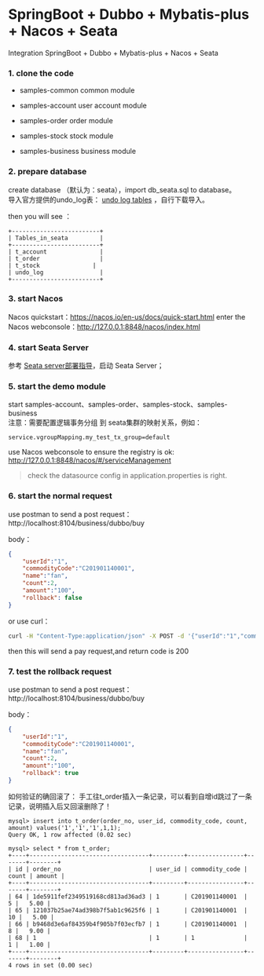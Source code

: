 # SpringBoot + Dubbo + Mybatis-plus + Nacos + Seata

Integration SpringBoot + Dubbo + Mybatis-plus + Nacos + Seata

### 1. clone the code

- samples-common common module

- samples-account user account module

- samples-order order module

- samples-stock stock module

- samples-business business module

### 2. prepare database

create database （默认为：seata），import db_seata.sql to database。  
导入官方提供的undo_log表： [undo log tables](https://github.com/apache/incubator-seata/blob/v2.0.0/script/client/at/db/mysql.sql) ，自行下载导入。


then you will see ：

```
+-------------------------+
| Tables_in_seata         |
+-------------------------+
| t_account               |
| t_order                 |
| t_stock               |
| undo_log                |
+-------------------------+
```

### 3. start Nacos
Nacos quickstart：https://nacos.io/en-us/docs/quick-start.html
enter the Nacos webconsole：http://127.0.0.1:8848/nacos/index.html

### 4. start Seata Server
参考 [Seata server部署指导](https://github.com/bobbyz007/seata-samples/blob/main/README.md)，启动 Seata Server；

### 5. start the demo module
start samples-account、samples-order、samples-stock、samples-business  
注意：需要配置逻辑事务分组 到 seata集群的映射关系，例如： 
```shell
service.vgroupMapping.my_test_tx_group=default
```

use Nacos webconsole to ensure the registry is ok: http://127.0.0.1:8848/nacos/#/serviceManagement

> check the datasource config in application.properties is right.

### 6. start the normal request

use postman to send a post request：http://localhost:8104/business/dubbo/buy

body：

```json
{
    "userId":"1",
    "commodityCode":"C201901140001",
    "name":"fan",
    "count":2,
    "amount":"100",
    "rollback": false
}
```

or use curl：

```bash
curl -H "Content-Type:application/json" -X POST -d '{"userId":"1","commodityCode":"C201901140001","name":"风扇","count":2,"amount":"100"}' localhost:8104/business/dubbo/buy
``` 

then this will send a pay request,and return code is 200

### 7. test the rollback request
use postman to send a post request：http://localhost:8104/business/dubbo/buy

body：
```json
{
    "userId":"1",
    "commodityCode":"C201901140001",
    "name":"fan",
    "count":2,
    "amount":"100",
    "rollback": true
}
```

如何验证的确回滚了： 手工往t_order插入一条记录，可以看到自增id跳过了一条记录，说明插入后又回滚删除了！
```roomsql
mysql> insert into t_order(order_no, user_id, commodity_code, count, amount) values('1','1','1',1,1);
Query OK, 1 row affected (0.02 sec)

mysql> select * from t_order;
+----+----------------------------------+---------+----------------+-------+--------+
| id | order_no                         | user_id | commodity_code | count | amount |
+----+----------------------------------+---------+----------------+-------+--------+
| 64 | 1de5911fef2349519168cd813ad36ad3 | 1       | C201901140001  |     5 |   5.00 |
| 65 | 121037b25ae74ad398b7f5ab1c9625f6 | 1       | C201901140001  |    10 |   5.00 |
| 66 | b9468d3e6af84359b4f905b7f03ecfb7 | 1       | C201901140001  |     8 |   9.00 |
| 68 | 1                                | 1       | 1              |     1 |   1.00 |
+----+----------------------------------+---------+----------------+-------+--------+
4 rows in set (0.00 sec)

```
